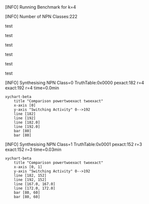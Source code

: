 [INFO] Running Benchmark for k=4

[INFO] Number of NPN Classes:222


test

test

test

test

test

test

[INFO] Synthesising NPN Class=0 TruthTable:0x0000 pexact:182 r=4 exact:192 r=4 time=0.0min 

```mermaid
xychart-beta
    title "Comparison powertwoexact twoexact"
    x-axis [0]
    y-axis "Switching Activity" 0-->192
    line [182]
    line [192]
    line [182.0]
    line [192.0]
    bar [80]
    bar [80]
```

[INFO] Synthesising NPN Class=1 TruthTable:0x0001 pexact:152 r=3 exact:152 r=3 time=0.03min 

```mermaid
xychart-beta
    title "Comparison powertwoexact twoexact"
    x-axis [0, 1]
    y-axis "Switching Activity" 0-->192
    line [182, 152]
    line [192, 152]
    line [167.0, 167.0]
    line [172.0, 172.0]
    bar [80, 60]
    bar [80, 60]
```

